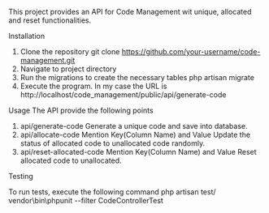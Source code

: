 This project provides an API for Code Management wit unique, allocated and reset functionalities.

Installation
1. Clone the repository
git clone https://github.com/your-username/code-management.git
2. Navigate to project directory
3. Run the migrations to create the necessary tables
php artisan migrate
4. Execute the program.
In my case the URL is
http://localhost/code_management/public/api/generate-code

Usage
The API provide the following points
1. api/generate-code
    Generate a unique code and save into database.
2. api/allocate-code
    Mention Key(Column Name) and Value
    Update the status of allocated code to unallocated code randomly.
3. api/reset-allocated-code
    Mention Key(Column Name) and Value
    Reset allocated code to unallocated.

Testing

To run tests, execute the following command
    php artisan test/ vendor\bin\phpunit --filter CodeControllerTest
